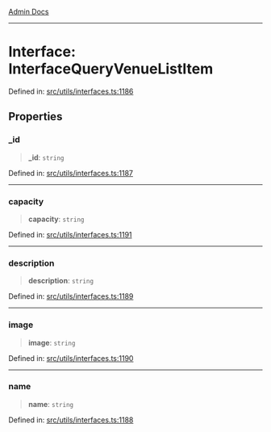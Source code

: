 [Admin Docs](/)

***

# Interface: InterfaceQueryVenueListItem

Defined in: [src/utils/interfaces.ts:1186](https://github.com/PalisadoesFoundation/talawa-admin/blob/main/src/utils/interfaces.ts#L1186)

## Properties

### \_id

> **\_id**: `string`

Defined in: [src/utils/interfaces.ts:1187](https://github.com/PalisadoesFoundation/talawa-admin/blob/main/src/utils/interfaces.ts#L1187)

***

### capacity

> **capacity**: `string`

Defined in: [src/utils/interfaces.ts:1191](https://github.com/PalisadoesFoundation/talawa-admin/blob/main/src/utils/interfaces.ts#L1191)

***

### description

> **description**: `string`

Defined in: [src/utils/interfaces.ts:1189](https://github.com/PalisadoesFoundation/talawa-admin/blob/main/src/utils/interfaces.ts#L1189)

***

### image

> **image**: `string`

Defined in: [src/utils/interfaces.ts:1190](https://github.com/PalisadoesFoundation/talawa-admin/blob/main/src/utils/interfaces.ts#L1190)

***

### name

> **name**: `string`

Defined in: [src/utils/interfaces.ts:1188](https://github.com/PalisadoesFoundation/talawa-admin/blob/main/src/utils/interfaces.ts#L1188)
